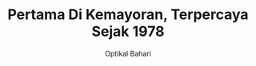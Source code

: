 ---
layout: home
title: Pertama Di Kemayoran, Terpercaya Sejak 1978
descriptions: Optik Pertama & Terpercaya di Kemayoran. Periksa Mata Gratis, Kacamata Cicilan, Bergaransi, Tanpa DP, Tanpa Credit Card, Tanpa Riba, Bunga 0% & Menerima KJP
keywords: Optikal Bahari, Kemayoran, Periksa Mata Gratis, Optik, Bendungan Jago, Optik KJP, Kacamata Cicilan
lang: id-ID
author: Optikal Bahari
categories: [Info]
tags: [layanan, optikal]
background: /assets/img/bg-stories-index.jpeg
---